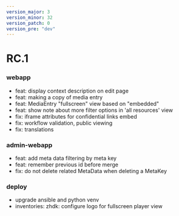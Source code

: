 ```yaml
---
version_major: 3
version_minor: 32
version_patch: 0
version_pre: "dev"
---
```


# RC.1

### webapp

- feat: display context description on edit page
- feat: making a copy of media entry
- feat: MediaEntry "fullscreen" view based on "embedded"
- feat: show note about more filter options in 'all resources' view
- fix: iframe attributes for confidential links embed
- fix: workflow validation, public viewing
- fix: translations

### admin-webapp

- feat: add meta data filtering by meta key
- feat: remember previous id before merge
- fix: do not delete related MetaData when deleting a MetaKey

### deploy

- upgrade ansible and python venv
- inventories: zhdk: configure logo for fullscreen player view
